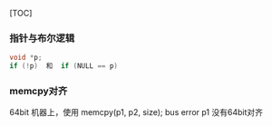 [TOC]

### 指针与布尔逻辑
```c
void *p;
if (!p)  和  if (NULL == p)  
```

### memcpy对齐
64bit 机器上，使用 memcpy(p1, p2, size);
bus error
p1 没有64bit对齐

